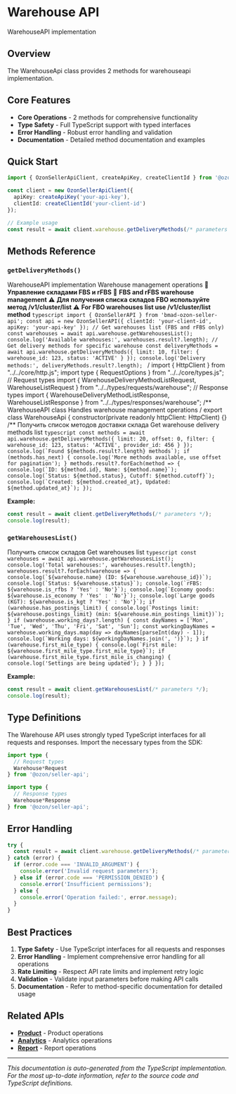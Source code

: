 # Warehouse API

WarehouseAPI implementation

## Overview

The WarehouseApi class provides 2 methods for warehouseapi implementation.

## Core Features

- **Core Operations** - 2 methods for comprehensive functionality
- **Type Safety** - Full TypeScript support with typed interfaces
- **Error Handling** - Robust error handling and validation
- **Documentation** - Detailed method documentation and examples

## Quick Start

```typescript
import { OzonSellerApiClient, createApiKey, createClientId } from '@ozon/seller-api';

const client = new OzonSellerApiClient({
  apiKey: createApiKey('your-api-key'),
  clientId: createClientId('your-client-id')
});

// Example usage
const result = await client.warehouse.getDeliveryMethods(/* parameters */);
```

## Methods Reference

### `getDeliveryMethods()`

WarehouseAPI implementation Warehouse management operations 🏪 **Управление складами FBS и rFBS** 🏪 **FBS and rFBS warehouse management** ⚠️ **Для получения списка складов FBO используйте метод /v1/cluster/list** ⚠️ **For FBO warehouses list use /v1/cluster/list method** ```typescript import { OzonSellerAPI } from 'bmad-ozon-seller-api'; const api = new OzonSellerAPI({ clientId: 'your-client-id', apiKey: 'your-api-key' }); // Get warehouses list (FBS and rFBS only) const warehouses = await api.warehouse.getWarehousesList(); console.log('Available warehouses:', warehouses.result?.length); // Get delivery methods for specific warehouse const deliveryMethods = await api.warehouse.getDeliveryMethods({ limit: 10, filter: { warehouse_id: 123, status: 'ACTIVE' } }); console.log('Delivery methods:', deliveryMethods.result?.length); ``` / import { HttpClient } from "../../core/http.js"; import type { RequestOptions } from "../../core/types.js"; // Request types import { WarehouseDeliveryMethodListRequest, WarehouseListRequest } from "../../types/requests/warehouse"; // Response types import { WarehouseDeliveryMethodListResponse, WarehouseListResponse } from "../../types/responses/warehouse"; /** WarehouseAPI class Handles warehouse management operations / export class WarehouseApi { constructor(private readonly httpClient: HttpClient) {} /** Получить список методов доставки склада Get warehouse delivery methods list ```typescript const methods = await api.warehouse.getDeliveryMethods({ limit: 20, offset: 0, filter: { warehouse_id: 123, status: 'ACTIVE', provider_id: 456 } }); console.log(`Found ${methods.result?.length} methods`); if (methods.has_next) { console.log('More methods available, use offset for pagination'); } methods.result?.forEach(method => { console.log(`ID: ${method.id}, Name: ${method.name}`); console.log(`Status: ${method.status}, Cutoff: ${method.cutoff}`); console.log(`Created: ${method.created_at}, Updated: ${method.updated_at}`); }); ```

**Example:**
```typescript
const result = await client.getDeliveryMethods(/* parameters */);
console.log(result);
```

### `getWarehousesList()`

Получить список складов Get warehouses list ```typescript const warehouses = await api.warehouse.getWarehousesList(); console.log('Total warehouses:', warehouses.result?.length); warehouses.result?.forEach(warehouse => { console.log(`${warehouse.name} (ID: ${warehouse.warehouse_id})`); console.log(`Status: ${warehouse.status}`); console.log(`rFBS: ${warehouse.is_rfbs ? 'Yes' : 'No'}`); console.log(`Economy goods: ${warehouse.is_economy ? 'Yes' : 'No'}`); console.log(`Large goods (KGT): ${warehouse.is_kgt ? 'Yes' : 'No'}`); if (warehouse.has_postings_limit) { console.log(`Postings limit: ${warehouse.postings_limit} (min: ${warehouse.min_postings_limit})`); } if (warehouse.working_days?.length) { const dayNames = ['Mon', 'Tue', 'Wed', 'Thu', 'Fri', 'Sat', 'Sun']; const workingDayNames = warehouse.working_days.map(day => dayNames[parseInt(day) - 1]); console.log(`Working days: ${workingDayNames.join(', ')}`); } if (warehouse.first_mile_type) { console.log(`First mile: ${warehouse.first_mile_type.first_mile_type}`); if (warehouse.first_mile_type.first_mile_is_changing) { console.log('Settings are being updated'); } } }); ```

**Example:**
```typescript
const result = await client.getWarehousesList(/* parameters */);
console.log(result);
```

## Type Definitions

The Warehouse API uses strongly typed TypeScript interfaces for all requests and responses. Import the necessary types from the SDK:

```typescript
import type {
  // Request types
  Warehouse*Request
} from '@ozon/seller-api';

import type {
  // Response types  
  Warehouse*Response
} from '@ozon/seller-api';
```

## Error Handling

```typescript
try {
  const result = await client.warehouse.getDeliveryMethods(/* parameters */);
} catch (error) {
  if (error.code === 'INVALID_ARGUMENT') {
    console.error('Invalid request parameters');
  } else if (error.code === 'PERMISSION_DENIED') {
    console.error('Insufficient permissions');
  } else {
    console.error('Operation failed:', error.message);
  }
}
```

## Best Practices

1. **Type Safety** - Use TypeScript interfaces for all requests and responses
2. **Error Handling** - Implement comprehensive error handling for all operations
3. **Rate Limiting** - Respect API rate limits and implement retry logic
4. **Validation** - Validate input parameters before making API calls
5. **Documentation** - Refer to method-specific documentation for detailed usage

## Related APIs

- **[Product](./product.md)** - Product operations
- **[Analytics](./analytics.md)** - Analytics operations
- **[Report](./report.md)** - Report operations

---

*This documentation is auto-generated from the TypeScript implementation. For the most up-to-date information, refer to the source code and TypeScript definitions.*